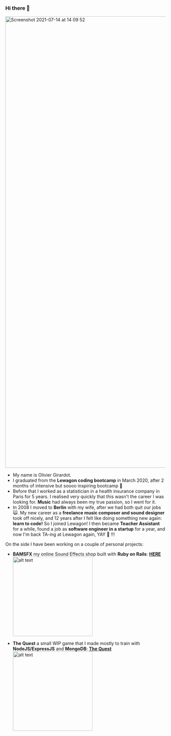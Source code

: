 ### Hi there 👋

[<img width="1421" alt="Screenshot 2021-07-14 at 14 09 52" src="https://user-images.githubusercontent.com/32952612/125619738-d2e09ada-efb6-4e75-8d18-4ef1b0c9dcbc.png">](https://www.oliviergirardot.com)

<!--
**OGsoundFX/OGsoundFX** is a ✨ _special_ ✨ repository because its `README.md` (this file) appears on your GitHub profile.

Here are some ideas to get you started:

- 🔭 I’m currently working on ...
- 🌱 I’m currently learning ...
- 👯 I’m looking to collaborate on ...
- 🤔 I’m looking for help with ...
- 💬 Ask me about ...
- 📫 How to reach me: ...
- 😄 Pronouns: ...
- ⚡ Fun fact: ...
-->

- My name is Olivier Girardot.
- I graduated from the **Lewagon coding bootcamp** in March 2020, after 2 months of intensive but soooo inspiring bootcamp 🚀
- Before that I worked as a statistician in a health insurance company in Paris for 5 years. I realised very quickly that this wasn't the career I was looking for. **Music** had always been my true passion, so I went for it.
- In 2008 I moved to **Berlin** with my wife, after we had both quit our jobs 🙀. My new career as a **freelance music composer and sound designer** took off nicely, and 12 years after I felt like doing something new again: **learn to code!** So I joined Lewagon! I then became **Teacher Assistant** for a while, found a job as **software engineer in a startup** for a year, and now I'm back TA-ing at Lewagon again, YAY 🎉 !!!

On the side I have been working on a couple of personal projects:
- **BAMSFX** my online Sound Effects shop built with **Ruby on Rails**: **[HERE](https://www.bamsfx.com)** <br>
[<img src="https://user-images.githubusercontent.com/32952612/125622993-8d56cd7e-1d71-4990-96e2-bebac0adee3d.png" alt="alt text" width="250px">](https://www.bamsfx.com)

- **The Quest** a small WIP game that I made mostly to train with **NodeJS/ExpressJS** and **MongoDB**: **[The Quest](https://thequest-bamsfx.herokuapp.com/)**
[<img src="https://user-images.githubusercontent.com/32952612/125621655-bbeb3775-ccc8-483e-b3bb-8cf65c7028d2.png" alt="alt text" width="250px">](https://thequest-bamsfx.herokuapp.com/)
